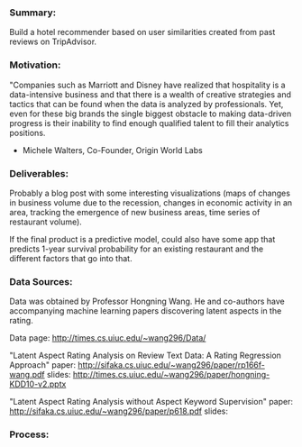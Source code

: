 ### Summary:
Build a hotel recommender based on user similarities created from past reviews
on TripAdvisor.

### Motivation:
"Companies such as Marriott and Disney have realized that hospitality is a data-intensive 
business and that there is a wealth of creative strategies and tactics that can be found 
when the data is analyzed by professionals. Yet, even for these big brands the single biggest 
obstacle to making data-driven progress is their inability to find enough qualified talent to 
fill their analytics positions.

- Michele Walters, Co-Founder, Origin World Labs


### Deliverables:
Probably a blog post with some interesting visualizations (maps of changes in business volume due to the recession, changes in economic activity in an area, tracking the emergence of new business areas, time series of restaurant volume).

If the final product is a predictive model, could also have some app that predicts 1-year survival probability for an existing restaurant and the different factors that go into that.

### Data Sources:
Data was obtained by Professor Hongning Wang. He and co-authors have accompanying machine
learning papers discovering latent aspects in the rating.

Data page:
http://times.cs.uiuc.edu/~wang296/Data/

"Latent Aspect Rating Analysis on Review Text Data: A Rating Regression Approach"
paper: http://sifaka.cs.uiuc.edu/~wang296/paper/rp166f-wang.pdf
slides: http://times.cs.uiuc.edu/~wang296/paper/hongning-KDD10-v2.pptx

"Latent Aspect Rating Analysis without Aspect Keyword Supervision"
paper: http://sifaka.cs.uiuc.edu/~wang296/paper/p618.pdf
slides: 

### Process:
